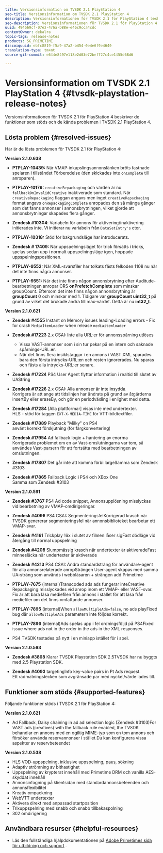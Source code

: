```yaml
---
title: Versionsinformation om TVSDK 2.1 PlayStation 4
seo-title: Versionsinformation om TVSDK 2.1 PlayStation 4
description: Versionsinformationen för TVSDK 2.1 för PlayStation 4 beskriver de funktioner som stöds och de kända problemen i TVSDK 2.1 PlayStation 4.
seo-description: Versionsinformationen för TVSDK 2.1 för PlayStation 4 beskriver de funktioner som stöds och de kända problemen i TVSDK 2.1 PlayStation 4.
uuid: 494569cf-07e2-476a-b88e-e46c9cca4cdc
contentOwner: dekalra
topic-tags: release-notes
products: SG_PRIMETIME
discoiquuid: ebfc8819-f5a9-47a2-b454-0e4e6f9e4640
translation-type: tm+mt
source-git-commit: e644e8497e118e2d03e72bef727c4ce1455d68d6

---
```



# Versionsinformation om TVSDK 2.1 PlayStation 4 {#tvsdk-playstation-release-notes}

Versionsinformationen för TVSDK 2.1 för PlayStation 4 beskriver de funktioner som stöds och de kända problemen i TVSDK 2.1 PlayStation 4.

## Lösta problem {#resolved-issues}

Här är de lösta problemen för TVSDK 2.1 för PlayStation 4:

**Version 2.1.0.638**

* **PTPLAY-10439:**
När VMAP-inkapslingsannonslänken bröts fastnade spelaren i tillståndet Förberedelse (den skickades inte `onComplete` till anroparen).

* **PTPLAY-10179:**
   `creativeRepackaging` och värden är nu `fallbackOnInvalidCreative` inaktiverade som standard. När `creativeRepackaging` flaggan angavs men inget `creativeRepackaging` format angavs `onRepackagingComplete` anropades den så många gånger som det fanns annonser i annonsbrytningen, vilket gjorde att annonsbrytningar skapades flera gånger.

* **Zendesk #10304**:
Variabeln för annons för aktivering/inaktivering initierades inte. Vi initierar nu variabeln från `DataSetEntry's` ctor.

* **PTPLAY-10318:**
Stöd för bakgrundsläge har introducerats.
* **Zendesk # 17409:**
När uppspelningsläget för trick försätts i tricks, spelas sedan upp i normalt uppspelningsläge igen, hoppade uppspelningspositionen.
* **PTPLAY-9552:**
När XML-svarsfiler har tolkats fästs felkoden 1108 nu när det inte finns några annonser.
* **PTPLAY-9551:**
När det inte finns någon annonsbrytning efter Auditude-bearbetningen anropar CRS **onPrefetchComplete** som minskar groupCount. Eftersom det inte finns någon annonsbrytning är **groupCount** 0 och minskar med 1. Tidigare var **groupCount** **uint32_t** på grund av vilket det brukade ändra till max-värdet. Detta är nu **int32_t**.

**Version 2.1.0.621**

* **Zendesk #4555** Instant on Memory issues leading-Loading errors - Fix for crash `MediaItemLoader` when release `mediaitemloader`

* **Zendesk #17223** 2.x CSAI: Inte alla URL:er för annonsspårning utlöses
   * Vissa VAST-annonser som i sin tur pekar på en intern och saknade spårnings-URL:er.
   * När det finns flera insiktstaggar i en annons i VAST XML sparades bara den första intrycks-URL:en och resten ignorerades. Nu sparas och fästs alla intrycks-URL:er senare.
* **Zendesk #17224** PS4 User Agent flyttar information i realtid till slutet av UAString
* **Zendesk #17226** 2.x CSAI: Alla annonser är inte insydda.\
   Korrigera är att ange att tidslinjen har ändrats på grund av åtgärderna insertBy eller eraseBy, och gör en periodväxling i enlighet med detta.

* **Zendesk #17284**
   [Alla plattformar] visas inte med undertexter.\
   HLS - stöd för taggen `EXT-X-MEDIA-TIME` för VTT-bildtextfiler.

* **Zendesk #17889** Playback &quot;Milky&quot; on PS4\
   använt korrekt förskjutning (för färgkonvertering)

* **Zendesk #17954** Ad fallback logic + hantering av enorma\
   Korrigerade problemet om en av Vast-omslutningarna var tom, så användes Vast-parsern för att fortsätta med bearbetningen av omslutningen.

* **Zendesk #17807** Det går inte att komma förbi largeSamma som Zendesk #3103

* **Zendesk #17865** Fallback Logic i PS4 och XBox One\
   Samma som Zendesk #3103

**Version 2.1.0.591**

* **Zendesk #3767** PS4 Ad code snippet, Annonsupplösning misslyckas vid bearbetning av VMAP-omdirigeringar.
* **Zendesk #4096** PS4 CSAI: SegmenteringsfelKorrigerad krasch när TVSDK genererar segmenteringsfel när annonsbiblioteket bearbetar ett VMAP-svar.

* **Zendesk #4161** Trickplay 16x i slutet av filmen låser sigFast dödläge vid återgång till normal uppspelning

* **Zendesk #4208** Slumpmässig krasch när undertexter är aktiveradeFast minnesläcka när undertexter är aktiverade

* **Zendesk #4213** PS4 CSAI: Ändra standardsträng för användare-agent för alla annonsrelaterade anropSträngen User-agent skapas med samma UA-sträng som används i webbläsaren + strängen add Primetime

* **PTPLAY-7675** (internal)Transcoded ads ads fungerar inteCreative Repackaging misslyckades vid anrop inom ett VMAP- eller VAST-svar. Fix är att bara läsa mediefilen från annons i stället för att läsa från mediefiler om det finns omfattande annonser.

* **PTPLAY-7895** (internal)When `allowMultipleAds=false`, no ads playFixed bug där `allowMultipleAds` parametern inte följdes korrekt.

* **PTPLAY-7896** (internal)Ads spelas upp i fel ordningsföljd på PS4Fixed issue where ads not in the order in the ads in the XML responses.

* PS4 TVSDK testades på nytt i en miniapp istället för i spel.

**Version 2.1.0.563**

* **Zendesk #3868** Klarar TVSDK Playstation SDK 2.5TVSDK har nu byggts med 2.5 Playstation SDK.

* **Zendesk #4093** targetingInfo key-value pairs in Pt Ads request.\
   Ett radmatningstecken som avgränsade par med nyckel/värde lades till.

## Funktioner som stöds {#supported-features}

Följande funktioner stöds i TVSDK 2.1 för PlayStation 4:

**Version 2.1.0.621**

* Ad Fallback, Daisy chaining in ad ad selection logic (Zendesk #3103)For VAST ads (creatives) with the fallback rule enabled, the TVSDK behandlar en annons med en ogiltig MIME-typ som en tom annons och försöker använda reservannonser i stället.Du kan konfigurera vissa aspekter av reservbeteendet

**Version 2.1.0.538**

* HLS VOD-uppspelning, inklusive uppspelning, paus, sökning
* Adaptiv strömning av bithastighet
* Uppspelning av krypterat innehåll med Primetime DRM och vanilla AES-skyddat innehåll
* Annonsinfogning på klientsidan med standardannonsbeteenden och annonsflexibilitet
* Kreativ ompackning
* WebVTT undertexter
* Aktivera direkt med anpassad startposition
* Trixuppspelning med snabb och snabb tillbakaspolning
* 302 omdirigering

## Användbara resurser {#helpful-resources}

* Läs den fullständiga hjälpdokumentationen på [Adobe Primetimes sida för utbildning och support](https://helpx.adobe.com/support/primetime.html) .